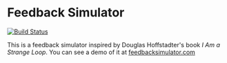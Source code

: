 # Feedback Simulator

[![Build Status](https://travis-ci.org/SoftwareWarlock/feedback_sim.svg?branch=master)](https://travis-ci.org/SoftwareWarlock/feedback_sim)

This is a feedback simulator inspired by Douglas Hoffstadter's book *I Am a Strange Loop*. 
You can see a demo of it at [feedbacksimulator.com](http://www.feedbacksimulator.com/)
